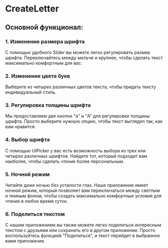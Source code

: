 # CreateLetter

## Основной функционал:

### 1. Изменение размера шрифта
С помощью удобного Slider вы можете легко регулировать размер шрифта. Переключайтесь между мельче и крупнее, чтобы сделать текст максимально комфортным для вас.

### 2. Изменение цвета букв
Выберите из четырех различных цветов текста, чтобы придать тексту индивидуальный стиль.

### 3. Регулировка толщины шрифта
Мы предоставляем две кнопки "a" и "A" для регулировки толщины шрифта. Просто выберите нужную опцию, чтобы текст выглядел так, как вам нравится.

### 4. Выбор шрифта
С помощью UIPicker у вас есть возможность выбора из трех или четырех различных шрифтов. Найдите тот, который подходит вам наиболее, чтобы сделать чтение более персональным.

### 5. Ночной режим
Читайте даже ночью без усталости глаз. Наше приложение имеет ночной режим, который позволяет вам переключаться между светлым и темным фоном, чтобы создать максимально комфортные условия для чтения в любое время суток.

### 6. Поделиться текстом
С нашим приложением вы также можете легко поделиться интересным текстом с друзьями или сохранить его в другом приложении. Просто воспользуйтесь функцией "Поделиться", и текст перейдет в выбранное вами приложение.
